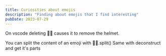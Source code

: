 ```yaml
---
title: Curiosities about emojis
description: "Finding about emojis that I find interesting"
pubDate: 2023-07-29
---
```


On vscode deleting 🧑‍🚀  causes it to remove the helmet.

You can split the content of an emoji with 🧑‍🚀.split()
Same with deconstruct and get it's parts
